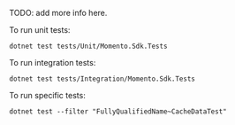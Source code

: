 TODO: add more info here.

To run unit tests:

```
dotnet test tests/Unit/Momento.Sdk.Tests
```

To run integration tests:

```
dotnet test tests/Integration/Momento.Sdk.Tests
```

To run specific tests:

```
dotnet test --filter "FullyQualifiedName~CacheDataTest"
```
